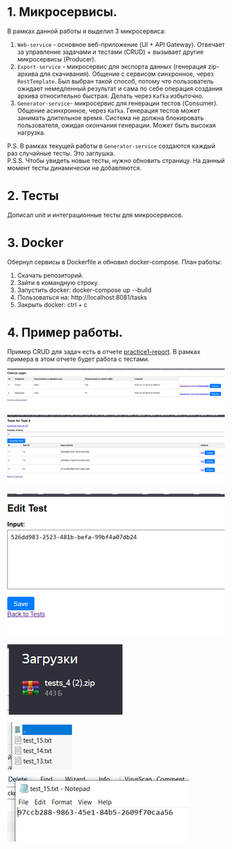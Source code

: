 # 1. Микросервисы.
В рамках данной работы я выделил 3 микросервиса:
1. `Web-service` - основное веб-приложение (UI + API Gateway). Отвечает за управление задачами и тестами (CRUD) +
вызывает другие микросервисы (Producer).
2. `Export-service` - микросервис для экспорта данных (генерация zip-архива для скачивания). Общение с сервисом
синхронное, через `RestTemplate`. Был выбран такой способ, потому что пользователь ожидает немедленный результат и сама 
по себе операция создания архива относительно быстрая. Делать через `Kafka` избыточно. 
3. `Generator-service`- микросервис для генерации тестов (Consumer). Общение асинхронное, через `Kafka`. 
Генерация тестов может занимать длительное время. Система не должна блокировать пользователя,
ожидая окончания генерации. Может быть высокая нагрузка. 

P.S. В рамках текущей работы в `Generator-service` создаются каждый раз случайные тесты. Это заглушка.  
P.S.S. Чтобы увидеть новые тесты, нужно обновить страницу. На данный момент тесты динамически не
добавляются.

# 2. Тесты
Дописал unit и интеграционные тесты для микросервисов.

# 3. Docker
Обернул сервисы в Dockerfile и обновил docker-compose. План работы:
1. Скачать репозиторий.
2. Зайти в командную строку.
3. Запустить docker:  docker-compose up --build
4. Пользоваться на: http://localhost:8081/tasks
5. Закрыть docker: ctrl + c

# 4. Пример работы.
Пример CRUD для задач есть в отчете [practice1-report](practice1-report.md). В рамках примера в этом отчете будет
работа с тестами.

![tasks](./draft2/assets/tasks.png) 

![tasks](./draft2/assets/tests.png)

![tasks](./draft2/assets/editTest.png)

![tasks](./draft2/assets/testDownload.png)

![tasks](./draft2/assets/testSamples.png)

![tasks](./draft2/assets/testInputSample.png)